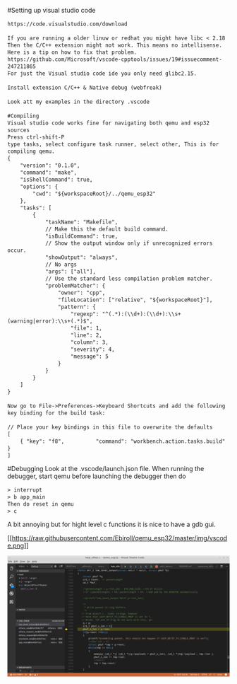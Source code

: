 

#Setting up visual studio code 
```
https://code.visualstudio.com/download

If you are running a older linuw or redhat you might have libc < 2.18
Then the C/C++ extension might not work. This means no intellisense.
Here is a tip on how to fix that problem.
https://github.com/Microsoft/vscode-cpptools/issues/19#issuecomment-247211865
For just the Visual studio code ide you only need glibc2.15.

Install extension C/C++ & Native debug (webfreak)

Look att my examples in the directory .vscode

#Compiling
Visual studio code works fine for navigating both qemu and esp32 sources
Press ctrl-shift-P 
type tasks, select configure task runner, select other, This is for compiling qemu.
{
    "version": "0.1.0",
    "command": "make",
    "isShellCommand": true,
    "options": {
        "cwd": "${workspaceRoot}/../qemu_esp32"
    },
    "tasks": [
        {
            "taskName": "Makefile",
            // Make this the default build command.
            "isBuildCommand": true,
            // Show the output window only if unrecognized errors occur.
            "showOutput": "always",
            // No args
            "args": ["all"],
            // Use the standard less compilation problem matcher.
            "problemMatcher": {
                "owner": "cpp",
                "fileLocation": ["relative", "${workspaceRoot}"],
                "pattern": {
                    "regexp": "^(.*):(\\d+):(\\d+):\\s+(warning|error):\\s+(.*)$",
                    "file": 1,
                    "line": 2,
                    "column": 3,
                    "severity": 4,
                    "message": 5
                }
            }
        }
    ]
}

Now go to File->Preferences->Keyboard Shortcuts and add the following key binding for the build task:

// Place your key bindings in this file to overwrite the defaults
[
    { "key": "f8",          "command": "workbench.action.tasks.build" }
]
```


#Debugging
Look at the .vscode/launch.json file.
When running the debugger, start qemu before launching the debugger then do
```
> interrupt
> b app_main
Then do reset in qemu
> c
```
A bit annoying but for hight level c functions it is nice to have a gdb gui.

[[https://raw.githubusercontent.com/Ebiroll/qemu_esp32/master/img/vscode.png]]

![debugger](img/vscode.png)


